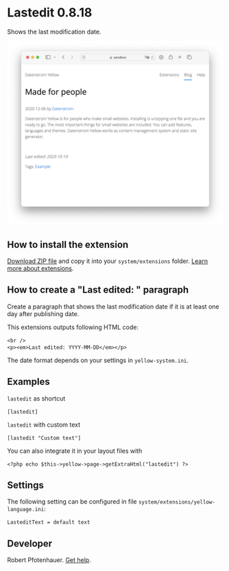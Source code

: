 # Lastedit 0.8.18

Shows the last modification date.

<p align="center"><img src="lastedit-screenshot.png" alt="Screenshot"></p>

## How to install the extension

[Download ZIP file](https://github.com/pftnhr/yellow-lastedit/archive/refs/heads/main.zip) and copy it into your `system/extensions` folder. [Learn more about extensions](https://github.com/annaesvensson/yellow-update).

## How to create a "Last edited: " paragraph

Create a paragraph that shows the last modification date if it is at least one day after publishing date.

This extensions outputs following HTML code:

    <br />
    <p><em>Last edited: YYYY-MM-DD</em></p>

The date format depends on your settings in `yellow-system.ini`.

## Examples

`lastedit` as shortcut

    [lastedit]

`lastedit` with custom text

    [lastedit "Custom text"]

You can also integrate it in your layout files with

    <?php echo $this->yellow->page->getExtraHtml("lastedit") ?>

## Settings

The following setting can be configured in file `system/extensions/yellow-language.ini`:

    LasteditText = default text

## Developer

Robert Pfotenhauer. [Get help](https://datenstrom.se/yellow/help/).

